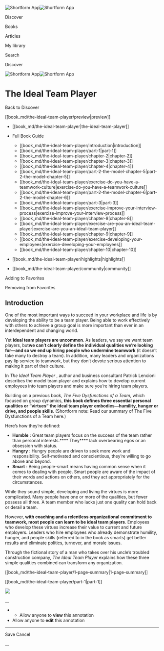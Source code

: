 ![Shortform App](/img/logo.36a2399e.svg)![Shortform App](/img/logo-dark.70c1b072.svg)

Discover

Books

Articles

My library

Search

Discover

![Shortform App](/img/logo.36a2399e.svg)![Shortform App](/img/logo-dark.70c1b072.svg)

# The Ideal Team Player

Back to Discover

[[book_md/the-ideal-team-player/preview|preview]]

  * [[book_md/the-ideal-team-player|the-ideal-team-player]]
  * Full Book Guide

    * [[book_md/the-ideal-team-player/introduction|introduction]]
    * [[book_md/the-ideal-team-player/part-1|part-1]]
    * [[book_md/the-ideal-team-player/chapter-2|chapter-2]]
    * [[book_md/the-ideal-team-player/chapter-3|chapter-3]]
    * [[book_md/the-ideal-team-player/chapter-4|chapter-4]]
    * [[book_md/the-ideal-team-player/part-2-the-model-chapter-5|part-2-the-model-chapter-5]]
    * [[book_md/the-ideal-team-player/exercise-do-you-have-a-teamwork-culture|exercise-do-you-have-a-teamwork-culture]]
    * [[book_md/the-ideal-team-player/part-2-the-model-chapter-6|part-2-the-model-chapter-6]]
    * [[book_md/the-ideal-team-player/part-3|part-3]]
    * [[book_md/the-ideal-team-player/exercise-improve-your-interview-process|exercise-improve-your-interview-process]]
    * [[book_md/the-ideal-team-player/chapter-8|chapter-8]]
    * [[book_md/the-ideal-team-player/exercise-are-you-an-ideal-team-player|exercise-are-you-an-ideal-team-player]]
    * [[book_md/the-ideal-team-player/chapter-9|chapter-9]]
    * [[book_md/the-ideal-team-player/exercise-developing-your-employees|exercise-developing-your-employees]]
    * [[book_md/the-ideal-team-player/chapter-10|chapter-10]]
  * [[book_md/the-ideal-team-player/highlights|highlights]]
  * [[book_md/the-ideal-team-player/community|community]]



Adding to Favorites 

Removing from Favorites 

## Introduction

One of the most important ways to succeed in your workplace and life is by developing the ability to be a team player. Being able to work effectively with others to achieve a group goal is more important than ever in an interdependent and changing world.

Yet **ideal team players are uncommon**. As leaders, we say we want team players, but**we can’t clearly define the individual qualities we’re looking for—and so we end up hiring people who undermine teamwork** (it doesn’t take many to destroy a team). In addition, many leaders and organizations pay lip service to teamwork, but they don’t devote serious attention to making it part of their culture.

In _The Ideal Team Player_ , author and business consultant Patrick Lencioni describes the model team player and explains how to develop current employees into team players and make sure you’re hiring team players.

Building on a previous book, _The Five Dysfunctions of a Team,_ which focused on group dynamics, **this book defines three essential personal qualities or “virtues” the ideal team player embodies—humility, hunger or drive, and people skills**. (Shortform note: Read our summary of The Five Dysfunctions of a Team here.)

Here’s how they’re defined:

  * **Humble** : Great team players focus on the success of the team rather than personal interests.**** They**** lack overbearing egos or an obsession with status. 
  * **Hungry** : Hungry people are driven to seek more work and responsibility. Self-motivated and conscientious, they’re willing to go above and beyond. 
  * **Smart** : Being people-smart means having common sense when it comes to dealing with people. Smart people are aware of the impact of their words and actions on others, and they act appropriately for the circumstances.



While they sound simple, developing and living the virtues is more complicated. Many people have one or more of the qualities, but fewer possess all three. A team member who lacks just one quality can hold back or derail a team.

However, **with coaching and a relentless organizational commitment to teamwork, most people can learn to be ideal team players**. Employees who develop these virtues increase their value to current and future employers. Leaders who hire employees who already demonstrate humility, hunger, and people skills (referred to in the book as smarts) get better results and eliminate politics, turnover, and morale issues.

Through the fictional story of a man who takes over his uncle’s troubled construction company, _The Ideal Team Player_ explains how these three simple qualities combined can transform any organization.

[[book_md/the-ideal-team-player/1-page-summary|1-page-summary]]

[[book_md/the-ideal-team-player/part-1|part-1]]

![](https://bat.bing.com/action/0?ti=56018282&Ver=2&mid=ec76ba5e-a8b8-4f9c-ab8b-eec268377b99&sid=1711133063fa11eebdec89a8b8ae3bbc&vid=171147a063fa11eea7440fcfeb230d96&vids=0&msclkid=N&pi=0&lg=en-US&sw=800&sh=600&sc=24&nwd=1&tl=Shortform%20%7C%20Book&p=https%3A%2F%2Fwww.shortform.com%2Fapp%2Fbook%2Fthe-ideal-team-player%2Fintroduction&r=&lt=328&evt=pageLoad&sv=1&rn=625286)

__

  *   * Allow anyone to **view** this annotation
  * Allow anyone to **edit** this annotation



* * *

Save Cancel

__



